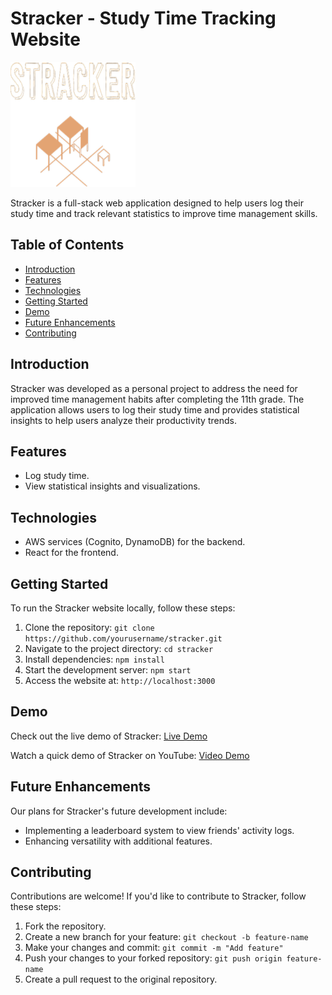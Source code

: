 # Stracker - Study Time Tracking Website

<img src="./src/images/logo.png" alt="Stracker Logo" width="200" height="200">

Stracker is a full-stack web application designed to help users log their study time and track relevant statistics to improve time management skills.

## Table of Contents
- [Introduction](#introduction)
- [Features](#features)
- [Technologies](#technologies)
- [Getting Started](#getting-started)
- [Demo](#demo)
- [Future Enhancements](#future-enhancements)
- [Contributing](#contributing)

## Introduction
Stracker was developed as a personal project to address the need for improved time management habits after completing the 11th grade. The application allows users to log their study time and provides statistical insights to help users analyze their productivity trends.

## Features
- Log study time.
- View statistical insights and visualizations.

## Technologies
- AWS services (Cognito, DynamoDB) for the backend.
- React for the frontend.

## Getting Started
To run the Stracker website locally, follow these steps:

1. Clone the repository: `git clone https://github.com/yourusername/stracker.git`
2. Navigate to the project directory: `cd stracker`
3. Install dependencies: `npm install`
4. Start the development server: `npm start`
5. Access the website at: `http://localhost:3000`

## Demo

Check out the live demo of Stracker: [Live Demo](https://your-deployed-website-url.com)

Watch a quick demo of Stracker on YouTube: [Video Demo](https://youtu.be/your-video-id)

## Future Enhancements
Our plans for Stracker's future development include:
- Implementing a leaderboard system to view friends' activity logs.
- Enhancing versatility with additional features.

## Contributing
Contributions are welcome! If you'd like to contribute to Stracker, follow these steps:
1. Fork the repository.
2. Create a new branch for your feature: `git checkout -b feature-name`
3. Make your changes and commit: `git commit -m "Add feature"`
4. Push your changes to your forked repository: `git push origin feature-name`
5. Create a pull request to the original repository.
